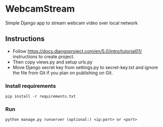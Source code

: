 # WebcamStream

Simple Django app to stream webcam video over local network

## Instructions

- Follow https://docs.djangoproject.com/en/5.0/intro/tutorial01/ instructions to create project.
- Then copy views.py and setup urls.py
- Move Django secret key from settings.py to secret-key.txt and ignore the file from Git if you plan on publishing on Git.

### Install requirements
    pip install -r requirements.txt

### Run
    python manage.py runserver (optional:) <ip:port> or <port>